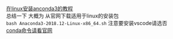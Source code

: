 [在linux安装anconda3的教程](https://blog.csdn.net/qq_34288630/article/details/88352101)  
总结一下 大概为 从官网下载适用于linux的安装包  
`bash Anaconda3-2018.12-Linux-x86_64.sh`
注意要安装vscode请选否  
[conda命令请看官网](https://docs.conda.io/projects/conda/en/latest/commands.html)   

